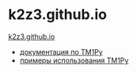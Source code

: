 # k2z3.github.io
[k2z3.github.io](k2z3.github.io)

- [документация по TM1Py]()
- [примеры использования TM1Py]()
